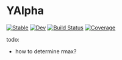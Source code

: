 # YAlpha

[![Stable](https://img.shields.io/badge/docs-stable-blue.svg)](https://ajinno1124.github.io/YAlpha.jl/stable/)
[![Dev](https://img.shields.io/badge/docs-dev-blue.svg)](https://ajinno1124.github.io/YAlpha.jl/dev/)
[![Build Status](https://github.com/ajinno1124/YAlpha.jl/actions/workflows/CI.yml/badge.svg?branch=main)](https://github.com/ajinno1124/YAlpha.jl/actions/workflows/CI.yml?query=branch%3Amain)
[![Coverage](https://codecov.io/gh/ajinno1124/YAlpha.jl/branch/main/graph/badge.svg)](https://codecov.io/gh/ajinno1124/YAlpha.jl)


todo:
* how to determine rmax?